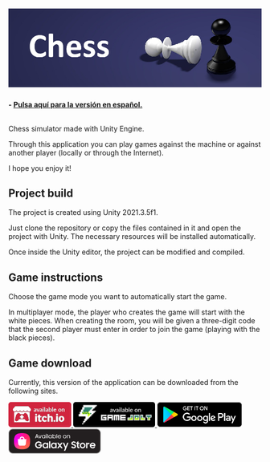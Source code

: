 <h1 align="center">
  <img src="Resources/Banner.JPG" alt="Chess" width="600">
</h1>

**- [Pulsa aquí para la versión en español.](README.md)**
<br>
<br>

Chess simulator made with Unity Engine.

Through this application you can play games against the machine or against another player (locally or through the Internet).

I hope you enjoy it!

## Project build

The project is created using Unity 2021.3.5f1.

Just clone the repository or copy the files contained in it and open the project with Unity. The necessary resources will be installed automatically.

Once inside the Unity editor, the project can be modified and compiled.

## Game instructions

Choose the game mode you want to automatically start the game.

In multiplayer mode, the player who creates the game will start with the white pieces. When creating the room, you will be given a three-digit code that the second player must enter in order to join the game (playing with the black pieces).

## Game download

Currently, this version of the application can be downloaded from the following sites.

<a href="https://sergiomejias.itch.io/chess"><img src="Resources/B_Itch.png" height="50">
<a href="https://gamejolt.com/games/chess/742413"><img src="Resources/B_GameJolt.png" height="50">
<a href="https://play.google.com/store/apps/details?id=com.SergioMejias.Chess"><img src="Resources/B_GooglePlay.png" height="50">
<a href="https://galaxy.store/chess5"><img src="Resources/B_GalaxyStore.png" height="50">